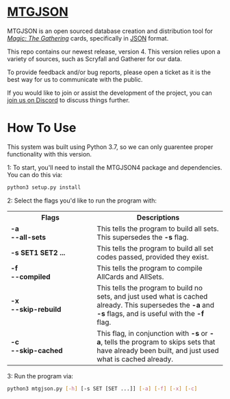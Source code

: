 # [**MTGJSON**](https://mtgjson.com/)

MTGJSON is an open sourced database creation and distribution tool for [*Magic: The Gathering*](https://magic.wizards.com/en) cards, specifically in [JSON](https://json.org/) format.

This repo contains our newest release, version 4. This version relies upon a variety of sources, such as Scryfall and Gatherer for our data.


To provide feedback and/or bug reports, please open a ticket as it is the best way for us to communicate with the public.  

If you would like to join or assist the development of the project, you can [join us on Discord](https://discord.gg/Hgyg7GJ) to discuss things further.

# How To Use

This system was built using Python 3.7, so we can only guarentee proper functionality with this version.

1: To start, you'll need to install the MTGJSON4 package and dependencies. You can do this via:

```sh
python3 setup.py install
```

2: Select the flags you'd like to run the program with:

<table>
    <tr>
        <th style="width:40%">Flags</th>
        <th style="width:60%">Descriptions</th>
    </tr>
    <tr>
        <td><b>-a</b><br><b>--all-sets</b></td>
        <td>This tells the program to build all sets. This supersedes the <b>-s</b> flag.</td>
    </tr>
    <tr>
        <td><b>-s SET1 SET2 ...</b></td>
        <td>This tells the program to build all set codes passed, provided they exist.</td>
    </tr>
    <tr>
        <td><b>-f</b><br><b>--compiled</b></td>
        <td>This tells the program to compile AllCards and AllSets.</td>
    </tr>
    <tr>
        <td><b>-x</b><br><b>--skip-rebuild</b></td>
        <td>This tells the program to build no sets, and just used what is cached already. This supersedes the <b>-a</b> and <b>-s</b> flags, and is useful with the <b>-f</b> flag.</td>
    </tr>
    <tr>
        <td><b>-c</b><br><b>--skip-cached</b></td>
        <td>This flag, in conjunction with <b>-s</b> or <b>-a</b>, tells the program to skips sets that have already been built, and just used what is cached already.</td>
    </tr>
</table>
        

3: Run the program via:
```sh
python3 mtgjson.py [-h] [-s SET [SET ...]] [-a] [-f] [-x] [-c]
```
